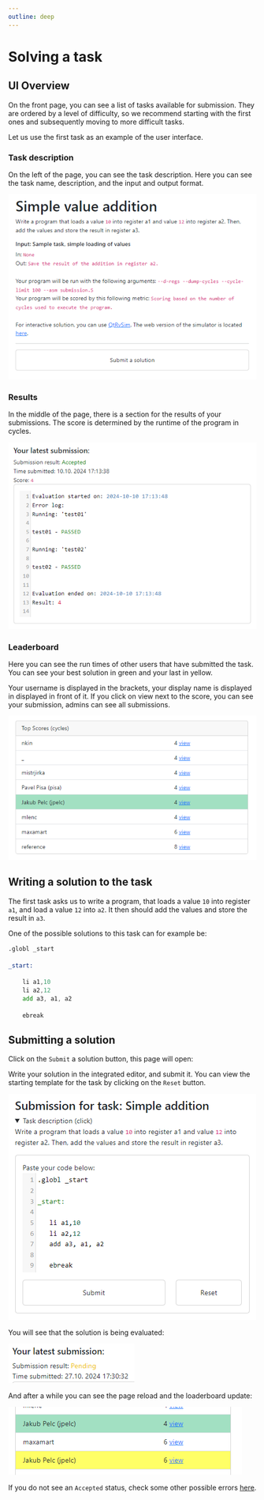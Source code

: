 ```yaml
---
outline: deep
---
```


# Solving a task

## UI Overview

On the front page, you can see a list of tasks available for submission. They are ordered by a level of difficulty, so we recommend starting with the first ones and subsequently moving to more difficult tasks.

Let us use the first task as an example of the user interface.

### Task description

On the left of the page, you can see the task description. Here you can see the task name, description, and the input and output format.

![Left](../img/uileft.png)

### Results

In the middle of the page, there is a section for the results of your submissions. The score is determined by the runtime of the program in cycles.

![Middle](../img/uimid.png)

### Leaderboard

Here you can see the run times of other users that have submitted the task. You can see your best solution in green and your last in yellow.

Your username is displayed in the brackets, your display name is displayed in displayed in front of it. If you click on view next to the score, you can see your submission, admins can see all submissions.

![Right](../img/uiright.png)

## Writing a solution to the task

The first task asks us to write a program, that loads a value `10` into register `a1`, and load a value `12` into `a2`. It then should add the values and store the result in `a3`.

One of the possible solutions to this task can for example be:

```asm
.globl _start

_start:

	li a1,10
	li a2,12
	add a3, a1, a2

	ebreak
```

## Submitting a solution

Click on the `Submit` a solution button, this page will open:

Write your solution in the integrated editor, and submit it. You can view the starting template for the task by clicking on the `Reset` button.

![submit](../img/submit.png)

You will see that the solution is being evaluated:

![pending](../img/pending.png)

And after a while you can see the page reload and the loaderboard update:

![leaderboard2](../img/leaderboard2.png)

If you do not see an `Accepted` status, check some other possible errors [here](./results).